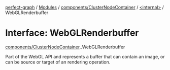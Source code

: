 [perfect-graph](../README.md) / [Modules](../modules.md) / [components/ClusterNodeContainer](../modules/components_ClusterNodeContainer.md) / [<internal\>](../modules/components_ClusterNodeContainer._internal_.md) / WebGLRenderbuffer

# Interface: WebGLRenderbuffer

[components/ClusterNodeContainer](../modules/components_ClusterNodeContainer.md).[<internal>](../modules/components_ClusterNodeContainer._internal_.md).WebGLRenderbuffer

Part of the WebGL API and represents a buffer that can contain an image, or can be source or target of an rendering operation.

